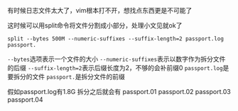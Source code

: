 有时候日志文件太大了，vim根本打不开，想找点东西更是不可能了

这时候可以用split命令将文件分割成小部分，处理小文见就ok了

```
split --bytes 500M --numeric-suffixes --suffix-length=2 passport.log passport.
```

`--bytes`选项表示一个文件的大小
`--numeric-suffixes`表示以数字作为拆分文件的后缀
`--suffix-length=2`表示后缀长度为2，不够的会补前缀0
`passport.log`是要拆分的文件
`passport.`是拆分文件的前缀

假如passport.log有1.8G
拆分之后就会有
passport.01
passport.02
passport.03
passport.04
